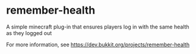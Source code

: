 # remember-health
A simple minecraft plug-in that ensures players log in with the same health as they logged out

For more information, see https://dev.bukkit.org/projects/remember-health
